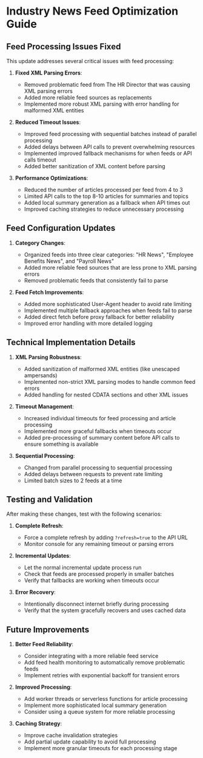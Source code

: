 # Industry News Feed Optimization Guide

## Feed Processing Issues Fixed

This update addresses several critical issues with feed processing:

1. **Fixed XML Parsing Errors**:
   - Removed problematic feed from The HR Director that was causing XML parsing errors
   - Added more reliable feed sources as replacements
   - Implemented more robust XML parsing with error handling for malformed XML entities

2. **Reduced Timeout Issues**:
   - Improved feed processing with sequential batches instead of parallel processing
   - Added delays between API calls to prevent overwhelming resources
   - Implemented improved fallback mechanisms for when feeds or API calls timeout
   - Added better sanitization of XML content before parsing

3. **Performance Optimizations**:
   - Reduced the number of articles processed per feed from 4 to 3
   - Limited API calls to the top 8-10 articles for summaries and topics
   - Added local summary generation as a fallback when API times out
   - Improved caching strategies to reduce unnecessary processing

## Feed Configuration Updates

1. **Category Changes**:
   - Organized feeds into three clear categories: "HR News", "Employee Benefits News", and "Payroll News"
   - Added more reliable feed sources that are less prone to XML parsing errors
   - Removed problematic feeds that consistently fail to parse

2. **Feed Fetch Improvements**:
   - Added more sophisticated User-Agent header to avoid rate limiting
   - Implemented multiple fallback approaches when feeds fail to parse
   - Added direct fetch before proxy fallback for better reliability
   - Improved error handling with more detailed logging

## Technical Implementation Details

1. **XML Parsing Robustness**:
   - Added sanitization of malformed XML entities (like unescaped ampersands)
   - Implemented non-strict XML parsing modes to handle common feed errors
   - Added handling for nested CDATA sections and other XML issues

2. **Timeout Management**:
   - Increased individual timeouts for feed processing and article processing
   - Implemented more graceful fallbacks when timeouts occur
   - Added pre-processing of summary content before API calls to ensure something is available

3. **Sequential Processing**:
   - Changed from parallel processing to sequential processing
   - Added delays between requests to prevent rate limiting
   - Limited batch sizes to 2 feeds at a time

## Testing and Validation

After making these changes, test with the following scenarios:

1. **Complete Refresh**:
   - Force a complete refresh by adding `?refresh=true` to the API URL
   - Monitor console for any remaining timeout or parsing errors

2. **Incremental Updates**:
   - Let the normal incremental update process run
   - Check that feeds are processed properly in smaller batches
   - Verify that fallbacks are working when timeouts occur

3. **Error Recovery**:
   - Intentionally disconnect internet briefly during processing
   - Verify that the system gracefully recovers and uses cached data

## Future Improvements

1. **Better Feed Reliability**:
   - Consider integrating with a more reliable feed service
   - Add feed health monitoring to automatically remove problematic feeds
   - Implement retries with exponential backoff for transient errors

2. **Improved Processing**:
   - Add worker threads or serverless functions for article processing
   - Implement more sophisticated local summary generation
   - Consider using a queue system for more reliable processing

3. **Caching Strategy**:
   - Improve cache invalidation strategies
   - Add partial update capability to avoid full processing
   - Implement more granular timeouts for each processing stage
